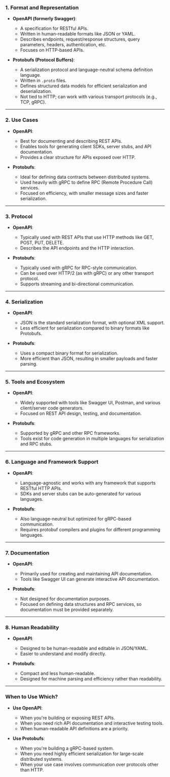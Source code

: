 ### **1. Format and Representation**

- **OpenAPI (formerly Swagger)**:
    
    - A specification for RESTful APIs.
    - Written in human-readable formats like JSON or YAML.
    - Describes endpoints, request/response structures, query parameters, headers, authentication, etc.
    - Focuses on HTTP-based APIs.
- **Protobufs (Protocol Buffers)**:
    
    - A serialization protocol and language-neutral schema definition language.
    - Written in `.proto` files.
    - Defines structured data models for efficient serialization and deserialization.
    - Not tied to HTTP; can work with various transport protocols (e.g., TCP, gRPC).

---

### **2. Use Cases**

- **OpenAPI**:
    
    - Best for documenting and describing REST APIs.
    - Enables tools for generating client SDKs, server stubs, and API documentation.
    - Provides a clear structure for APIs exposed over HTTP.
- **Protobufs**:
    
    - Ideal for defining data contracts between distributed systems.
    - Used heavily with gRPC to define RPC (Remote Procedure Call) services.
    - Focused on efficiency, with smaller message sizes and faster serialization.

---

### **3. Protocol**

- **OpenAPI**:
    
    - Typically used with REST APIs that use HTTP methods like GET, POST, PUT, DELETE.
    - Describes the API endpoints and the HTTP interaction.
- **Protobufs**:
    
    - Typically used with gRPC for RPC-style communication.
    - Can be used over HTTP/2 (as with gRPC) or any other transport protocol.
    - Supports streaming and bi-directional communication.

---

### **4. Serialization**

- **OpenAPI**:
    
    - JSON is the standard serialization format, with optional XML support.
    - Less efficient for serialization compared to binary formats like Protobufs.
- **Protobufs**:
    
    - Uses a compact binary format for serialization.
    - More efficient than JSON, resulting in smaller payloads and faster parsing.

---

### **5. Tools and Ecosystem**

- **OpenAPI**:
    
    - Widely supported with tools like Swagger UI, Postman, and various client/server code generators.
    - Focused on REST API design, testing, and documentation.
- **Protobufs**:
    
    - Supported by gRPC and other RPC frameworks.
    - Tools exist for code generation in multiple languages for serialization and RPC stubs.

---

### **6. Language and Framework Support**

- **OpenAPI**:
    
    - Language-agnostic and works with any framework that supports RESTful HTTP APIs.
    - SDKs and server stubs can be auto-generated for various languages.
- **Protobufs**:
    
    - Also language-neutral but optimized for gRPC-based communication.
    - Requires protobuf compilers and plugins for different programming languages.

---

### **7. Documentation**

- **OpenAPI**:
    
    - Primarily used for creating and maintaining API documentation.
    - Tools like Swagger UI can generate interactive API documentation.
- **Protobufs**:
    
    - Not designed for documentation purposes.
    - Focused on defining data structures and RPC services, so documentation must be provided separately.

---

### **8. Human Readability**

- **OpenAPI**:
    
    - Designed to be human-readable and editable in JSON/YAML.
    - Easier to understand and modify directly.
- **Protobufs**:
    
    - Compact and less human-readable.
    - Designed for machine parsing and efficiency rather than readability.

---

### **When to Use Which?**

- **Use OpenAPI**:
    
    - When you're building or exposing REST APIs.
    - When you need rich API documentation and interactive testing tools.
    - When human-readable API definitions are a priority.
- **Use Protobufs**:
    
    - When you're building a gRPC-based system.
    - When you need highly efficient serialization for large-scale distributed systems.
    - When your use case involves communication over protocols other than HTTP.


